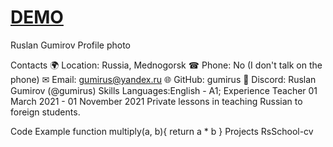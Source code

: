 # [DEMO](https://gumirus.github.io/demo_rsschool-cv)
Ruslan Gumirov
Profile photo

Contacts
🌍 Location: Russia, Mednogorsk
☎ Phone: No (I don't talk on the phone)
✉ Email: gumirus@yandex.ru
🌐 GitHub: gumirus
💬 Discord: Ruslan Gumirov (@gumirus)
Skills
Languages:English - A1;
Experience
Teacher
01 March 2021 - 01 November 2021
Private lessons in teaching Russian to foreign students.

Code Example
function multiply(a, b){
  return a * b
}
Projects
RsSchool-cv
